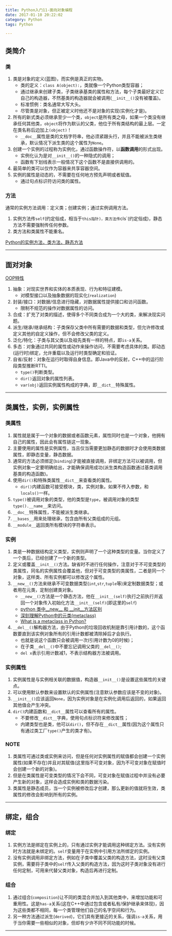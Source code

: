 ```yaml
---
title: Python入门11-面向对象编程
date: 2017-01-10 20:22:02
category: Python
tags: Python

---
```


## 类简介

### 类
1. 类是对象的定义(蓝图)，而实例是真正的实物。
	+ 类的定义：`class A(object):`，类就像一个Python类型容器；
	+ 通过继承来创建子类，子类继承基类的属性和方法，每个子类最好定义它自己的构造器，不然基类的构造器就会被调用(`__init__()`没有被覆盖)。
	+ 标准惯例：类名通常大写大头。
	+ 尽管类是对象，但正被定义时他还不是对象的实现(实例化才是)。
2. 所有的新式类必须继承至少一个类，`object`是所有类之母，如果一个类没有继承任何其他类，`object`将作为默认的父类，他位于所有类结构的最上层。一定在类名称后边加上`(object)`！
	+ `__doc__`属性是类的文档字符串，他必须紧跟头行，并且不能被派生类继承，默认情况下派生类的这个属性为`None`。
3. 创建一个实例的过程称为实例化，通过函数操作符，以**函数调用**的形式出现。
	+ 实例化认为是对`__init__()`的一种隐式的调用；
	+ 函数有下划线表示一般情况下这个函数不是直接供调用的。
4. 最简单的类可以仅作为容器来共享容器空间。
5. 实例的属性是动态的，不需要在任何地方预先声明或者赋值。
	+ 通过句点标识符访问类的属性。

### 方法
通常的实例方法调用：定义类；创建实例；通过实例调用方法。
1. 实例方法传`self`(约定俗成，相当于`this指针)，类方法传`cls`(约定俗成)，静态方法不需要强制传任何参数。
2. 类方法和类属性不能重名。

[Python的实例方法，类方法，静态方法](http://rylcode.cn/2017/01/11/Python%E7%9A%84%E5%AE%9E%E4%BE%8B%E6%96%B9%E6%B3%95%EF%BC%8C%E7%B1%BB%E6%96%B9%E6%B3%95%EF%BC%8C%E9%9D%99%E6%80%81%E6%96%B9%E6%B3%95/)

---

## 面对对象

[OOP特性](http://rylcode.cn/2016/05/21/%E4%BA%8C%E5%85%83%E8%BF%90%E7%AE%97%E7%AC%A6%E9%87%8D%E8%BD%BD%E4%B8%8E%E5%8F%8B%E5%85%83%E5%87%BD%E6%95%B0/)

1. 抽象：对现实世界和实体的本质表现、行为和特征建模。
	+ 对模型接口以及抽象数据的现实化(`realization`)
2. 封装/接口：对数据/信息进行隐藏，对数据属性提供接口和访问函数。
	+ 限制不规范的操作对数据属性的访问。
3. 合成：扩充了对类的描述，使得多个不同类合成为一个大的类，来解决现实问题。
4. 派生/继承/继承结构：子类保存父类中所有需要的数据和类型，但允许修改或定义其他的自定义操作，但不会修改父类的定义。
5. 泛化/特化：子类与其父类以及祖先类有一样的特点，即`is-a`关系。
6. 多态：对象通过共同的属性或动作来操作访问，不需要考虑具体的类。即动态(运行时)绑定，允许重载以及运行时类型确定和验证。
7. 自省/反射：对象在运行时取得自身信息。即Java中的反射，C++中的运行阶段类型推断RTTI。
	+ `type()`判断类型。
	+ `dir()`返回对象的属性列表。
	+ `var(obj)`返回实例属性构成的字典，即`__dict__`特殊属性。

---

## 类属性，实例，实例属性

### 类属性
1. 属性就是属于一个对象的数据或者函数元素，属性同时也是一个对象，他拥有自己的属性，因此会有属性链这一现象。
2. 主要使用的属性是实例属性，当且仅当需要更加静态的数据时才会使用类数据属性，即静态变量，静态数据。
3. 通常的方法必须绑定(`binding`)才能被直接调用，非绑定方法可以被调用，但实例对象一定要明确给出，才能确保调用成功(派生类构造函数通过基类调用基类的构造函数)。
4. 使用`dir()`和特殊类属性`__dict__`来查看类的属性。
	+ `dir()`内建函数可接受模块，类，实例对象。如果不传入参数，和`locals()`一样。
5. `type()`被调用对象的类型，他的类型是`type`，被调用对象的类型`type().__name__`来访问。
6. `__doc__`特殊属性，不能被派生类继承。
7. `__bases__`用来处理继承，包含由所有父类组成的元组。
8. `__module__`返回类所有模块的字符串表示。

### 实例
1. 类是一种数据结构定义类型，实例则声明了一个这种类型的变量。当你定义了一个类后，已经创建了一个新的类型。
2. 定义或覆盖`__init__()`方法。缺省时不进行任何操作，注意对于不可变类型的类属性，同名的实例属性会覆盖他，但对于可变类型的类属性，二者是同一个对象，这样类、所有实例都可以修改这个属性。
3. `__new__()`方法来继承不可变数据类型(`int`,`str`,`tuple`等)来定制数据类型；或者用在元类，定制创建类对象。
	+ `__new__()`方法是一个静态方法，他在`__init__(self)`执行之前执行并返回一个对象传入初始化方法`__init__(self)`(即这里的`self`)
	+ [python 类中__new__ 和 __init__方法区别](https://zhuanlan.zhihu.com/p/21379984)
	+ [深刻理解Python中的元类(metaclass)](http://blog.jobbole.com/21351/)
	+ [What is a metaclass in Python?](http://stackoverflow.com/questions/100003/what-is-a-metaclass-in-python)
4. `__del__()`解构器方法，由于Python的垃圾回收机制是靠引用计数的，这个函数要直到该实例对象所有的引用计数都被清除掉后才会执行。
	+ 也就是说这个函数只会被调用一次(引用计数为0的时候)；
	+ 在子类`__del__()`中不要忘记调用父类的`__del__()`;
	+ `del x`表示引用计数减1，不表示结构器方法被调用。

### 实例属性
1. 实例属性是与实例相关联的数据值，构造器`__init__()`是设置这些属性的关键点。
2. 可以使用默认参数来设置默认的实例属性(注意默认参数应该是不变的对象)。
3. `__init__()`应该返回`None`，因为实例对象是在实例化调用后返回的，如果返回其他值会产生冲突。
4. `dir()`内建函数和`__dict__`属性可以查看所有的属性。
	+ 不要修改`__dict__`字典，使用句点标识符来修改属性；
	+ 内建类型也是类，他可以`dir()`，但不存在`__dict__`属性(因为这个属性只有通过类工厂`type()`产生的类才有)。

### NOTE
1. 类属性可通过类或实例来访问，但是任何对实例属性的赋值都会创建一个实例属性(如果不存在)并且对其赋值(这里指不可变对象，因为不可变对象在赋值时会创建一个新的对象)。
2. 但是在类属性是可变类型的情况下会不同，可变对象在赋值过程中并没有必要产生新的对象，这样会造成实例和类的数据污染。
3. 类属性是静态成员，当一个实例被修改后才创建，那么更新的值就将生效，类属性的修改会影响到所有的实例。

---

## 绑定，组合

### 绑定
1. 实例方法是绑定在实例上的，只有通过实例才能调用这种绑定方法。没有实例时方法就是未绑定的。`self`变量用于在实例中引用方法所绑定的实例。
2. 没有实例调用非绑定方法，例如在子类中覆盖父类的构造方法，这时没有父类实例，需要将子类中的`self`传入父类的构造方法，因为这时子类对象没有进行任何定制，可用来代替父类对象，构造后再进行定制。

### 组合
1. 通过组合(`composition`)让不同的类混合并加入到其他类中，来增加功能和可重用性。这是`has-a`关系(这在C++中通过包含或者私有/保护继承来体现)，因为这些类都不相同，每一个类管理他们自己的名字空间和行为。
2. 另一种方法通过派生(`derived`)，它们具有更接近的关系，强调`is-a`关系，用于当你需要一些相似的对象，但却有少许不同不同功能的时候。

---